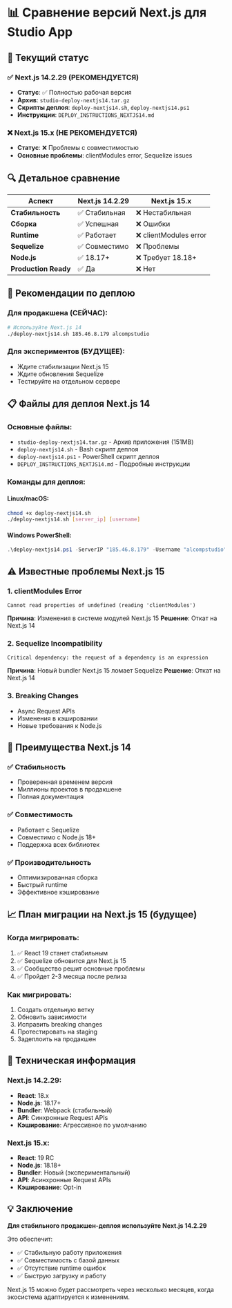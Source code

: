 # 📊 Сравнение версий Next.js для Studio App

## 🎯 Текущий статус

### ✅ Next.js 14.2.29 (РЕКОМЕНДУЕТСЯ)
- **Статус**: ✅ Полностью рабочая версия
- **Архив**: `studio-deploy-nextjs14.tar.gz`
- **Скрипты деплоя**: `deploy-nextjs14.sh`, `deploy-nextjs14.ps1`
- **Инструкции**: `DEPLOY_INSTRUCTIONS_NEXTJS14.md`

### ❌ Next.js 15.x (НЕ РЕКОМЕНДУЕТСЯ)
- **Статус**: ❌ Проблемы с совместимостью
- **Основные проблемы**: clientModules error, Sequelize issues

## 🔍 Детальное сравнение

| Аспект | Next.js 14.2.29 | Next.js 15.x |
|--------|------------------|---------------|
| **Стабильность** | ✅ Стабильная | ❌ Нестабильная |
| **Сборка** | ✅ Успешная | ❌ Ошибки |
| **Runtime** | ✅ Работает | ❌ clientModules error |
| **Sequelize** | ✅ Совместимо | ❌ Проблемы |
| **Node.js** | ✅ 18.17+ | ❌ Требует 18.18+ |
| **Production Ready** | ✅ Да | ❌ Нет |

## 🚀 Рекомендации по деплою

### Для продакшена (СЕЙЧАС):
```bash
# Используйте Next.js 14
./deploy-nextjs14.sh 185.46.8.179 alcompstudio
```

### Для экспериментов (БУДУЩЕЕ):
- Ждите стабилизации Next.js 15
- Ждите обновления Sequelize
- Тестируйте на отдельном сервере

## 📋 Файлы для деплоя Next.js 14

### Основные файлы:
- `studio-deploy-nextjs14.tar.gz` - Архив приложения (151MB)
- `deploy-nextjs14.sh` - Bash скрипт деплоя
- `deploy-nextjs14.ps1` - PowerShell скрипт деплоя
- `DEPLOY_INSTRUCTIONS_NEXTJS14.md` - Подробные инструкции

### Команды для деплоя:

#### Linux/macOS:
```bash
chmod +x deploy-nextjs14.sh
./deploy-nextjs14.sh [server_ip] [username]
```

#### Windows PowerShell:
```powershell
.\deploy-nextjs14.ps1 -ServerIP "185.46.8.179" -Username "alcompstudio"
```

## ⚠️ Известные проблемы Next.js 15

### 1. clientModules Error
```
Cannot read properties of undefined (reading 'clientModules')
```
**Причина**: Изменения в системе модулей Next.js 15
**Решение**: Откат на Next.js 14

### 2. Sequelize Incompatibility
```
Critical dependency: the request of a dependency is an expression
```
**Причина**: Новый bundler Next.js 15 ломает Sequelize
**Решение**: Откат на Next.js 14

### 3. Breaking Changes
- Async Request APIs
- Изменения в кэшировании
- Новые требования к Node.js

## 🎉 Преимущества Next.js 14

### ✅ Стабильность
- Проверенная временем версия
- Миллионы проектов в продакшене
- Полная документация

### ✅ Совместимость
- Работает с Sequelize
- Совместимо с Node.js 18+
- Поддержка всех библиотек

### ✅ Производительность
- Оптимизированная сборка
- Быстрый runtime
- Эффективное кэширование

## 📈 План миграции на Next.js 15 (будущее)

### Когда мигрировать:
1. ✅ React 19 станет стабильным
2. ✅ Sequelize обновится для Next.js 15
3. ✅ Сообщество решит основные проблемы
4. ✅ Пройдет 2-3 месяца после релиза

### Как мигрировать:
1. Создать отдельную ветку
2. Обновить зависимости
3. Исправить breaking changes
4. Протестировать на staging
5. Задеплоить на продакшен

## 🔧 Техническая информация

### Next.js 14.2.29:
- **React**: 18.x
- **Node.js**: 18.17+
- **Bundler**: Webpack (стабильный)
- **API**: Синхронные Request APIs
- **Кэширование**: Агрессивное по умолчанию

### Next.js 15.x:
- **React**: 19 RC
- **Node.js**: 18.18+
- **Bundler**: Новый (экспериментальный)
- **API**: Асинхронные Request APIs
- **Кэширование**: Opt-in

## 💡 Заключение

**Для стабильного продакшен-деплоя используйте Next.js 14.2.29**

Это обеспечит:
- ✅ Стабильную работу приложения
- ✅ Совместимость с базой данных
- ✅ Отсутствие runtime ошибок
- ✅ Быструю загрузку и работу

Next.js 15 можно будет рассмотреть через несколько месяцев, когда экосистема адаптируется к изменениям.
